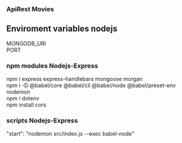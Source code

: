 ### ApiRest Movies

## Enviroment variables nodejs

MONGODB_URI \
PORT

### npm modules Nodejs-Express

npm i express express-handlebars mongoose morgan \
npm i -D @babel/core @babel/cli @babel/node @babel/preset-env nodemon \
npm i dotenv \
npm install cors

### scripts Nodejs-Express

"start": "nodemon src/index.js --exec babel-node"